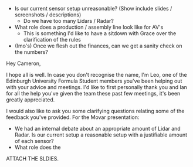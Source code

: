 
- Is our current sensor setup unreasonable? (Show include slides / screenshots / descriptions)
	- Do we have too many Lidars / Radar?
- What role does a production / assembly line look like for AV's
	- This is something I'd like to have a sitdown with Grace over the clarification of the rules
- (Imo's) Once we flesh out the finances, can we get a sanity check on the numbers? 


Hey Cameron,

I hope all is well. In case you don't recognise the name, I'm Leo, one of the Edinburgh University Formula Student members you've been helping out with your advice and meetings. I'd like to first personally thank you and Ian for all the help you've given the team these past few meetings, it's been greatly appreciated. 

I would also like to ask you some clarifying questions relating some of the feedback you've provided. 
For the Movar presentation:
- We had an internal debate about an appropriate amount of Lidar and Radar. Is our current setup a reasonable setup with a justifiable amount of each sensor?
- What role does the 

ATTACH THE SLDIES.
